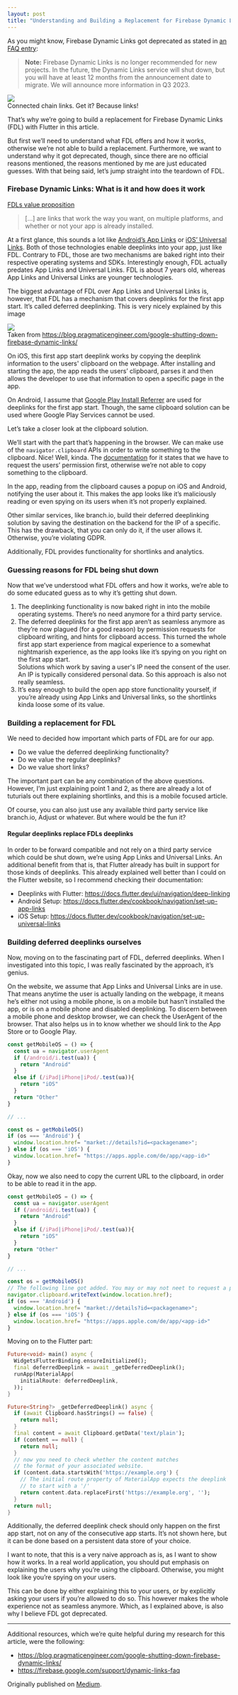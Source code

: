 ```yaml
---
layout: post
title: "Understanding and Building a Replacement for Firebase Dynamic Links"
---
```


As you might know, Firebase Dynamic Links got deprecated as stated in
<a href="https://firebase.google.com/support/dynamic-links-faq"
rel="noopener" target="_blank">an FAQ entry</a>:

> **Note:** Firebase Dynamic Links is no longer recommended for new
> projects. In the future, the Dynamic Links service will shut down, but
> you will have at least 12 months from the announcement date to
> migrate. We will announce more information in Q3 2023.

<img src="https://cdn-images-1.medium.com/max/800/1*GbScs59lOT2tjF7wEYdG5Q.jpeg" />
<figcaption>Connected chain links. Get it? Because links!</figcaption>

That’s why we’re going to build a replacement for Firebase Dynamic Links
(FDL) with Flutter in this article.

But first we’ll need to understand what FDL offers and how it works,
otherwise we’re not able to build a replacement. Furthermore, we want to
understand why it got deprecated, though, since there are no official
reasons mentioned, the reasons mentioned by me are just educated
guesses. With that being said, let’s jump straight into the teardown of
FDL.

### Firebase Dynamic Links: What is it and how does it work

<a href="https://firebase.google.com/docs/dynamic-links" target="_blank">FDLs value proposition</a>

> \[…\] are links that work the way you want, on multiple platforms, and
> whether or not your app is already installed.

At a first glance, this sounds a lot like
<a href="https://developer.android.com/training/app-links" target="_blank">
Android’s App Links</a> or
<a href="https://developer.apple.com/ios/universal-links/" target="_blank">
iOS’ Universal Links</a>. Both of those
technologies enable deeplinks into your app, just like FDL. Contrary to
FDL, those are two mechanisms are baked right into their respective
operating systems and SDKs. Interestingly enough, FDL actually predates
App Links and Universal Links. FDL is about 7 years old, whereas App
Links and Universal Links are younger technologies.

The biggest advantage of FDL over App Links and Universal Links is,
however, that FDL has a mechanism that covers deeplinks for the first
app start. It’s called deferred deeplinking. This is very nicely
explained by this image

<img src="https://cdn-images-1.medium.com/max/800/0*8ICKhwIQgMd7JiKi.png"/>
<figcaption>Taken from <a href="https://blog.pragmaticengineer.com/google-shutting-down-firebase-dynamic-links/" target="_blank">
https://blog.pragmaticengineer.com/google-shutting-down-firebase-dynamic-links/</a></figcaption>

On iOS, this first app start deeplink works by copying the deeplink
information to the users' clipboard on the webpage. After installing and
starting the app, the app reads the users’ clipboard, parses it and then
allows the developer to use that information to open a specific page in
the app.

On Android, I assume that
<a href="https://developer.android.com/google/play/installreferrer" target="_blank">
Google Play Install Referrer</a> are used
for deeplinks for the first app start. Though, the same clipboard
solution can be used where Google Play Services cannot be used.

Let’s take a closer look at the clipboard solution.

We’ll start with the part that’s happening in the browser. We can make
use of the `navigator.clipboard` APIs in order to write something to the
clipboard. Nice! Well, kinda. The <a
href="https://developer.mozilla.org/en-US/docs/Web/API/Navigator/clipboard" target="_blank">documentation</a> for it states that we
have to request the users’ permission first, otherwise we’re not able to
copy something to the clipboard.

In the app, reading from the clipboard causes a popup on iOS and
Android, notifying the user about it. This makes the app looks like it’s
maliciously reading or even spying on its users when it’s not properly
explained.

Other similar services, like branch.io, build their deferred deeplinking
solution by saving the destination on the backend for the IP of a
specific. This has the drawback, that you can only do it, if the user
allows it. Otherwise, you’re violating GDPR.

Additionally, FDL provides functionality for shortlinks and analytics.

### Guessing reasons for FDL being shut down

Now that we’ve understood what FDL offers and how it works, we’re able
to do some educated guess as to why it’s getting shut down.

1.  The deeplinking functionality is now baked right in
    into the mobile operating systems. There’s no need anymore for a
    third party service.
2.  The deferred deeplinks for the first app aren’t as
    seamless anymore as they’re now plagued (for a good reason) by
    permission requests for clipboard writing, and hints for clipboard
    access. This turned the whole first app start experience from
    magical experience to a somewhat nightmarish experience, as the app
    looks like it’s spying on you right on the first app start.  
    Solutions which work by saving a user's IP need the consent of the
    user. An IP is typically considered personal data. So this approach
    is also not really seamless.
3.  It’s easy enough to build the open app store
    functionality yourself, if you’re already using App Links and
    Universal links, so the shortlinks kinda loose some of its
    value.

### **Building a replacement for FDL**

We need to decided how important which parts of FDL are for our app.

- Do we value the deferred deeplinking functionality?
- Do we value the regular deeplinks?
- Do we value short links?

The important part can be any combination of the above questions.
However, I’m just explaining point 1 and 2, as there are already a lot
of tuturials out there explaining shortlinks, and this is a mobile
focused article.

Of course, you can also just use any available third party service like
branch.io, Adjust or whatever. But where would be the fun it?

#### Regular deeplinks replace FDLs deeplinks

In order to be forward compatible and not rely on a third party service
which could be shut down, we’re using App Links and Universal Links. An
additional benefit from that is, that Flutter already has built in
support for those kinds of deeplinks. This already explained well better
than I could on the Flutter website, so I recommend checking their
documentation:

- <span id="4ceb">Deeplinks with Flutter:
  <a href="https://docs.flutter.dev/ui/navigation/deep-linking"
  class="markup--anchor markup--li-anchor"
  data-href="https://docs.flutter.dev/ui/navigation/deep-linking"
  rel="nofollow noopener"
  target="_blank">https://docs.flutter.dev/ui/navigation/deep-linking</a></span>
- <span id="d820">Android Setup:
  <a href="https://docs.flutter.dev/cookbook/navigation/set-up-app-links"
  class="markup--anchor markup--li-anchor"
  data-href="https://docs.flutter.dev/cookbook/navigation/set-up-app-links"
  rel="nofollow noopener"
  target="_blank">https://docs.flutter.dev/cookbook/navigation/set-up-app-links</a></span>
- <span id="db6d">iOS Setup: <a
  href="https://docs.flutter.dev/cookbook/navigation/set-up-universal-links"
  class="markup--anchor markup--li-anchor"
  data-href="https://docs.flutter.dev/cookbook/navigation/set-up-universal-links"
  rel="nofollow noopener"
  target="_blank">https://docs.flutter.dev/cookbook/navigation/set-up-universal-links</a></span>

### Building deferred deeplinks ourselves

Now, moving on to the fascinating part of FDL, deferred deeplinks. When
I investigated into this topic, I was really fascinated by the approach,
it’s genius.

On the website, we assume that App Links and Universal Links are in use.
That means anytime the user is actually landing on the webpage, it means
he’s either not using a mobile phone, is on a mobile but hasn’t
installed the app, or is on a mobile phone and disabled deeplinking. To
discern between a mobile phone and desktop browser, we can check the
UserAgent of the browser. That also helps us in to know whether we
should link to the App Store or to Google Play.

```js
const getMobileOS = () => {
  const ua = navigator.userAgent
  if (/android/i.test(ua)) {
    return "Android"
  }
  else if (/iPad|iPhone|iPod/.test(ua)){
    return "iOS"
  }
  return "Other"
}

// ...

const os = getMobileOS()
if (os === 'Android') {
  window.location.href= "market://details?id=<packagename>";
} else if (os === 'iOS') {
  window.location.href= "https://apps.apple.com/de/app/<app-id>"
}
```

Okay, now we also need to copy the current URL to the clipboard, in
order to be able to read it in the app.

```js
const getMobileOS = () => {
  const ua = navigator.userAgent
  if (/android/i.test(ua)) {
    return "Android"
  }
  else if (/iPad|iPhone|iPod/.test(ua)){
    return "iOS"
  }
  return "Other"
}

// ...

const os = getMobileOS()
// The following line got added. You may or may not neet to request a permission to do this.
navigator.clipboard.writeText(window.location.href);
if (os === 'Android') {
  window.location.href= "market://details?id=<packagename>";
} else if (os === 'iOS') {
  window.location.href= "https://apps.apple.com/de/app/<app-id>"
}
```

Moving on to the Flutter part:

```dart
Future<void> main() async {
  WidgetsFlutterBinding.ensureInitialized();
  final deferredDeeplink = await _getDeferredDeeplink();
  runApp(MaterialApp(
    initialRoute: deferredDeeplink,
  ));
}

Future<String?> _getDeferredDeeplink() async {
  if (await Clipboard.hasStrings() == false) {
    return null;
  }
  final content = await Clipboard.getData('text/plain');
  if (content == null) {
    return null;
  }
  // now you need to check whether the content matches
  // the format of your associated website.
  if (content.data.startsWith('https://example.org') {
    // The initial route property of MaterialApp expects the deeplink 
    // to start with a '/'
    return content.data.replaceFirst('https://example.org', '');
  }
  return null;
}
```

Additionally, the deferred deeplink check should only happen on the
first app start, not on any of the consecutive app starts. It’s not
shown here, but it can be done based on a persistent data store of your
choice.

I want to note, that this is a very naive approach as is, as I want to
show how it works. In a real world application, you should put emphasis
on explaining the users why you’re using the clipboard. Otherwise, you
might look like you’re spying on your users.

This can be done by either explaining this to your users, or by
explicitly asking your users if you’re allowed to do so. This however
makes the whole experience not as seamless anymore. Which, as I
explained above, is also why I believe FDL got deprecated.

------------------------------------------------------------------------

Additional resources, which we’re quite helpful during my research for
this article, were the following:

- <a href="https://blog.pragmaticengineer.com/google-shutting-down-firebase-dynamic-links/" target="_blank">https://blog.pragmaticengineer.com/google-shutting-down-firebase-dynamic-links/</a>
- <a href="https://firebase.google.com/support/dynamic-links-faq" target="_blank">https://firebase.google.com/support/dynamic-links-faq</a>

Originally published on [Medium](https://medium.com/@jonasuekoetter/understanding-and-building-a-replacement-for-firebase-dynamic-links-2dedd4ea5401).
